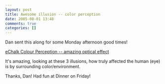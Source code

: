 ```yaml
---
layout: post
title: Awesome illusion -- color perception
date: 2005-08-01 13:48
comments: true
categories: []
---
```

Dan sent this along for some Monday afternoon good times!

<a href="http://www.echalk.co.uk/amusements/OpticalIllusions/colourPerception/colourPerception.html">eChalk Colour Perception -- amazing optical effect</a>

It's amazing, looking at these 3 illusions, how truly affected the human (eye) is by surrounding color/environment.

Thanks, Dan! Had fun at Dinner on Friday!
